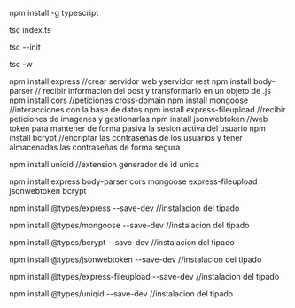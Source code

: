 <!-- Instalar el typscript -->
npm install -g typescript

<!-- Crear el index.js a traves del index.ts -->
tsc index.ts

<!-- Crear el ts tsconfig.json para darle parametros de inicio al tsc -->
 tsc --init  

<!-- Iniciamos el watch de tsc para que haga la compilacion automaticamente-->
tsc -w

<!-- Modulos utilizados -->
npm install express //crear servidor web yservidor rest
npm install body-parser // recibir informacion del post y transformarlo en un objeto de .js
npm install cors //peticiones cross-domain
npm install mongoose //interacciones con la base de datos
npm install express-fileupload //recibir peticiones de imagenes y gestionarlas
npm install jsonwebtoken //web token para mantener de forma pasiva la sesion activa del usuario
npm install bcrypt //encriptar las contraseñas de los usuarios y tener almacenadas las contraseñas de forma segura

npm install uniqid //extension generador de id unica 


npm install express body-parser cors mongoose express-fileupload jsonwebtoken bcrypt



npm install @types/express --save-dev //instalacion del tipado

npm install @types/mongoose --save-dev //instalacion del tipado

npm install @types/bcrypt --save-dev //instalacion del tipado

npm install @types/jsonwebtoken --save-dev //instalacion del tipado

npm install @types/express-fileupload --save-dev //instalacion del tipado

npm install @types/uniqid --save-dev //instalacion del tipado